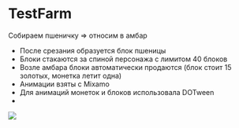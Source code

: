 # TestFarm

Собираем пшеничку => относим в амбар
+ После срезания образуется блок пшеницы
+ Блоки стакаются за спиной персонажа с лимитом 40 блоков
+ Возле амбара блоки автоматически продаются (блок стоит 15 золотых, монетка летит одна)
+ Анимации взяты с Mixamo
+ Для анимаций монеток и блоков использовала DOTween
+ 

![](https://github.com/kukanbrsk/TestFarm/blob/main/Farm.gif)
